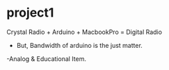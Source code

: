 # project1
Crystal Radio + Arduino + MacbookPro = Digital Radio

- But, Bandwidth of arduino is the just matter.

-Analog & Educational Item.
